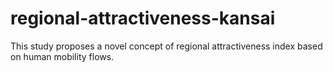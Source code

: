 # regional-attractiveness-kansai
This study proposes a novel concept of regional attractiveness index based on human mobility flows.
